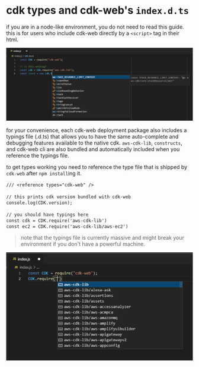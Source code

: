 # cdk types and cdk-web's `index.d.ts`

if you are in a node-like environment, you do not need to read this guide.
this is for users who include cdk-web directly by a `<script>` tag in their html.

![npm](assets/types-vscode-1.png)

for your convenience, each cdk-web deployment package also includes a typings file (.d.ts) that allows you to have the
same auto-complete and debugging features available to the native cdk. `aws-cdk-lib`, `constructs`, and cdk-web cli are
also bundled and automatically included when you reference the typings file.

to get types working you need to reference the type file that is shipped by `cdk-web` after `npm install`ing it.

```
/// <reference types="cdk-web" />

// this prints cdk version bundled with cdk-web
console.log(CDK.version);

// you should have typings here
const cdk = CDK.require('aws-cdk-lib')
const ec2 = CDK.require('aws-cdk-lib/aws-ec2')
```

> note that the typings file is currently massive and might break your environment if you don't have a powerful machine.

![npm](assets/types-vscode-2.png)
